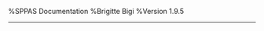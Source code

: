 %SPPAS Documentation
%Brigitte Bigi
%Version 1.9.5

--------------------------------------------------------------------------
